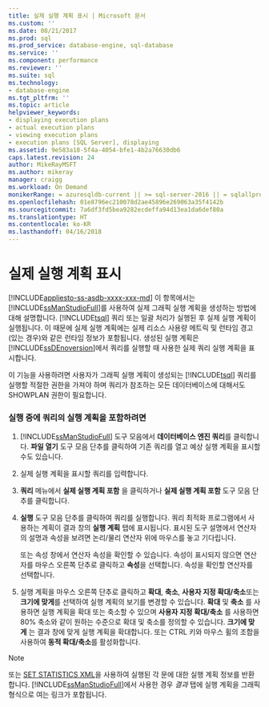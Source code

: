 ```yaml
---
title: 실제 실행 계획 표시 | Microsoft 문서
ms.custom: ''
ms.date: 08/21/2017
ms.prod: sql
ms.prod_service: database-engine, sql-database
ms.service: ''
ms.component: performance
ms.reviewer: ''
ms.suite: sql
ms.technology:
- database-engine
ms.tgt_pltfrm: ''
ms.topic: article
helpviewer_keywords:
- displaying execution plans
- actual execution plans
- viewing execution plans
- execution plans [SQL Server], displaying
ms.assetid: 9e583a18-5f4a-4054-bfe1-4b2a76630db6
caps.latest.revision: 24
author: MikeRayMSFT
ms.author: mikeray
manager: craigg
ms.workload: On Demand
monikerRange: = azuresqldb-current || >= sql-server-2016 || = sqlallproducts-allversions
ms.openlocfilehash: 01e8796ec210078d2ae45896e269063a35f4142b
ms.sourcegitcommit: 7a6df3fd5bea9282ecdeffa94d13ea1da6def80a
ms.translationtype: HT
ms.contentlocale: ko-KR
ms.lasthandoff: 04/16/2018
---
```

# <a name="display-an-actual-execution-plan"></a>실제 실행 계획 표시
[!INCLUDE[appliesto-ss-asdb-xxxx-xxx-md](../../includes/appliesto-ss-asdb-xxxx-xxx-md.md)]
  이 항목에서는 [!INCLUDE[ssManStudioFull](../../includes/ssmanstudiofull-md.md)]를 사용하여 실제 그래픽 실행 계획을 생성하는 방법에 대해 설명합니다. [!INCLUDE[tsql](../../includes/tsql-md.md)] 쿼리 또는 일괄 처리가 실행된 후 실제 실행 계획이 실행됩니다. 이 때문에 실제 실행 계획에는 실제 리소스 사용량 메트릭 및 런타임 경고(있는 경우)와 같은 런타임 정보가 포함됩니다. 생성된 실행 계획은 [!INCLUDE[ssDEnoversion](../../includes/ssdenoversion-md.md)]에서 쿼리를 실행할 때 사용한 실제 쿼리 실행 계획을 표시합니다.  
  
 이 기능을 사용하려면 사용자가 그래픽 실행 계획이 생성되는 [!INCLUDE[tsql](../../includes/tsql-md.md)] 쿼리를 실행할 적절한 권한을 가져야 하며 쿼리가 참조하는 모든 데이터베이스에 대해서도 SHOWPLAN 권한이 필요합니다.  
  
### <a name="to-include-an-execution-plan-for-a-query-during-execution"></a>실행 중에 쿼리의 실행 계획을 포함하려면  
  
1.  [!INCLUDE[ssManStudioFull](../../includes/ssmanstudiofull-md.md)] 도구 모음에서 **데이터베이스 엔진 쿼리**를 클릭합니다. **파일 열기** 도구 모음 단추를 클릭하여 기존 쿼리를 열고 예상 실행 계획을 표시할 수도 있습니다. 
  
2.  실제 실행 계획을 표시할 쿼리를 입력합니다.  
  
3.  **쿼리** 메뉴에서 **실제 실행 계획 포함** 을 클릭하거나 **실제 실행 계획 포함** 도구 모음 단추를 클릭합니다.  
  
4.  **실행** 도구 모음 단추를 클릭하여 쿼리를 실행합니다. 쿼리 최적화 프로그램에서 사용하는 계획이 결과 창의 **실행 계획** 탭에 표시됩니다. 표시된 도구 설명에서 연산자의 설명과 속성을 보려면 논리/물리 연산자 위에 마우스를 놓고 기다립니다.  
  
     또는 속성 창에서 연산자 속성을 확인할 수 있습니다. 속성이 표시되지 않으면 연산자를 마우스 오른쪽 단추로 클릭하고 **속성**을 선택합니다. 속성을 확인할 연산자를 선택합니다.  
  
5.  실행 계획을 마우스 오른쪽 단추로 클릭하고 **확대**, **축소**, **사용자 지정 확대/축소**또는 **크기에 맞게**를 선택하여 실행 계획의 보기를 변경할 수 있습니다. **확대** 및 **축소** 를 사용하면 실행 계획을 확대 또는 축소할 수 있으며 **사용자 지정 확대/축소** 를 사용하면 80% 축소와 같이 원하는 수준으로 확대 및 축소를 정의할 수 있습니다. **크기에 맞게** 는 결과 창에 맞게 실행 계획을 확대합니다. 또는 CTRL 키와 마우스 휠의 조합을 사용하여 **동적 확대/축소**를 활성화합니다.  
  
 
 > [!NOTE] 
 > 또는 [SET STATISTICS XML](../../t-sql/statements/set-statistics-xml-transact-sql.md)을 사용하여 실행된 각 문에 대한 실행 계획 정보를 반환합니다. [!INCLUDE[ssManStudioFull](../../includes/ssmanstudiofull-md.md)]에서 사용한 경우 *결과* 탭에 실행 계획을 그래픽 형식으로 여는 링크가 포함됩니다.   
